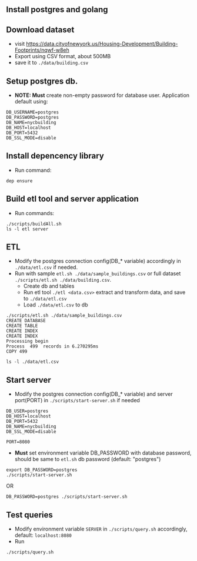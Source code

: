 ## Install postgres and golang

## Download dataset

- visit https://data.cityofnewyork.us/Housing-Development/Building-Footprints/nqwf-w8eh
- Export using CSV format, about 500MB
- save it to `./data/building.csv`

## Setup postgres db.

- **NOTE: Must** create non-empty password for database user.
  Application default using:

```
DB_USERNAME=postgres
DB_PASSWORD=postgres
DB_NAME=nycbuilding
DB_HOST=localhost
DB_PORT=5432
DB_SSL_MODE=disable
```

## Install depencency library

- Run command:

```
dep ensure
```

## Build etl tool and server application

- Run commands:

```
./scripts/buildAll.sh
ls -l etl server
```

## ETL

- Modify the postgres connection config(DB\_\* variable) accordingly in `./data/etl.csv` if needed.
- Run with sample `etl.sh ./data/sample_buildings.csv` or full dataset `./scripts/etl.sh ./data/building.csv`.
  - Create db and tables
  - Run etl tool `./etl <data.csv>` extract and transform data, and save to `./data/etl.csv`
  - Load `./data/etl.csv` to db

```
./scripts/etl.sh ./data/sample_buildings.csv
CREATE DATABASE
CREATE TABLE
CREATE INDEX
CREATE INDEX
Processing begin
Process  499  records in 6.270295ms
COPY 499

ls -l ./data/etl.csv
```

## Start server

- Modify the postgres connection config(DB\_\* variable) and server port(PORT) in `./scripts/start-server.sh` if needed

```
DB_USER=postgres
DB_HOST=localhost
DB_PORT=5432
DB_NAME=nycbuilding
DB_SSL_MODE=disable

PORT=8080
```

- **Must** set environment variable DB_PASSWORD with database password, should be same to `etl.sh` db password (default: "postgres")

```
export DB_PASSWORD=postgres
./scripts/start-server.sh
```

OR

```
DB_PASSWORD=postgres ./scripts/start-server.sh
```

## Test queries

- Modify environment variable `SERVER` in `./scripts/query.sh` accordingly, default: `localhost:8080`
- Run

```
./scripts/query.sh
```
